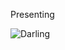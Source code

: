 Presenting

![Darling](https://github.com/BrianStevenV/FinalProjectBasic/assets/120135105/0404ef49-6e8b-471b-8a61-79577a534fdf)
